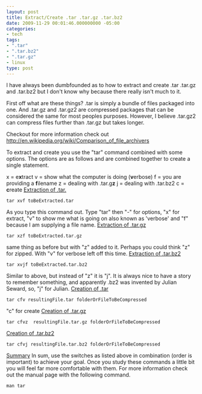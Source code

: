 ```yaml
---
layout: post
title: Extract/Create .tar .tar.gz .tar.bz2
date: 2009-11-29 00:01:46.000000000 -05:00
categories:
- tech
tags:
- ".tar"
- ".tar.bz2"
- ".tar.gz"
- linux
type: post
---
```

I have always been dumbfounded as to how to extract and create .tar .tar.gz and .tar.bz2 but I don't know why because there really isn't much to it.

First off what are these things? .tar is simply a bundle of files packaged into one. And .tar.gz and .tar.gz2 are compressed packages that can be considered the same for most peoples purposes. However, I believe .tar.gz2 can compress files further than .tar.gz but takes longer.

Checkout  for more information check out <a title="http://en.wikipedia.org/wiki/Comparison_of_file_archivers" href="http://en.wikipedia.org/wiki/Comparison_of_file_archivers" target="_blank">http://en.wikipedia.org/wiki/Comparison_of_file_archivers</a>

To extract and create you use the "tar" command combined with some options. The options are as follows and are combined together to create a single statement.

x = e<strong>x</strong>tract
v = show what the computer is doing (<strong>v</strong>erbose)
f  = you are providing a <strong>f</strong>ilename
z = dealing with .tar.g<strong>z</strong>
j = dealing with .tar.bz2
c = <strong>c</strong>reate
<span style="text-decoration: underline;">Extraction of .tar.</span>
<pre><code>tar xvf toBeExtracted.tar</code></pre>
As you type this command out. Type "tar" then "-" for options, "x" for extract, "v" to show me what is going on also known as 'verbose' and "f" because I am supplying a file name.
<span style="text-decoration: underline;">Extraction of .tar.gz</span>
<pre><code>tar xzf toBeExtracted.tar.gz</code></pre>
same thing as before but with "z" added to it. Perhaps you could think "z" for zipped. With "v" for verbose left off this time.
<span style="text-decoration: underline;">Extraction of .tar.bz2</span>
<pre><code>tar xvjf toBeExtracted.tar.bz2</code></pre>
Similar to above, but instead of "z" it is "j". It is always nice to have a story to remember something, and apparently .bz2 was invented by Julian Seward, so, "j" for Julian.
<span style="text-decoration: underline;">Creation of .tar</span>
<pre><code>tar cfv resultingFile.tar folderOrFileToBeCompressed</code></pre>
"c" for create
<span style="text-decoration: underline;">Creation of .tar.gz</span>
<pre><code>tar cfvz  resultingFile.tar.gz folderOrFileToBeCompressed</code></pre>
<span style="text-decoration: underline;">Creation of .tar.bz2</span>
<pre><code>tar cfvj resultingFile.tar.bz2 folderOrFileToBeCompressed</code></pre>
<span style="text-decoration: underline;">Summary</span>
In sum, use the switches as listed above in combination (order is important) to achieve your goal. Once you study these commands a little bit you will feel far more comfortable with them.
For more information check out the manual page with the following command.
<pre><code>man tar</code></pre>
